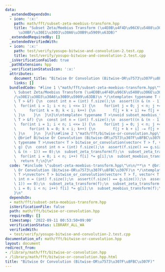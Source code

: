 ```yaml
---
data:
  _extendedDependsOn:
  - icon: ':x:'
    path: math/fft/subset-zeta-moebius-transform.hpp
    title: "Subset Zeta/Moebius Transform (\u4E0B\u4F4D\u96C6\u5408\u306E\u30BC\u30FC\
      \u30BF/\u30E1\u30D3\u30A6\u30B9\u5909\u63DB)"
  _extendedRequiredBy: []
  _extendedVerifiedWith:
  - icon: ':x:'
    path: test/verify/yosupo-bitwise-and-convolution-2.test.cpp
    title: test/verify/yosupo-bitwise-and-convolution-2.test.cpp
  _isVerificationFailed: true
  _pathExtension: hpp
  _verificationStatusIcon: ':x:'
  attributes:
    document_title: "Bitwise Or Convolution (Bitwise-OR\u7573\u307F\u8FBC\u307F)"
    links: []
  bundledCode: "#line 1 \"math/fft/subset-zeta-moebius-transform.hpp\"\n/**\n * @brief\
    \ Subset Zeta/Moebius Transform (\u4E0B\u4F4D\u96C6\u5408\u306E\u30BC\u30FC\u30BF\
    /\u30E1\u30D3\u30A6\u30B9\u5909\u63DB)\n */\ntemplate< typename T >\nvoid subset_zeta_transform(vector<\
    \ T > &f) {\n  const int n = (int) f.size();\n  assert((n & (n - 1)) == 0);\n\
    \  for(int i = 1; i < n; i <<= 1) {\n    for(int j = 0; j < n; j += i << 1) {\n\
    \      for(int k = 0; k < i; k++) {\n        f[j + k + i] += f[j + k];\n     \
    \ }\n    }\n  }\n}\n\ntemplate< typename T >\nvoid subset_moebius_transform(vector<\
    \ T > &f) {\n  const int n = (int) f.size();\n  assert((n & (n - 1)) == 0);\n\
    \  for(int i = 1; i < n; i <<= 1) {\n    for(int j = 0; j < n; j += i << 1) {\n\
    \      for(int k = 0; k < i; k++) {\n        f[j + k + i] -= f[j + k];\n     \
    \ }\n    }\n  }\n}\n#line 2 \"math/fft/bitwise-or-convolution.hpp\"\n\n/**\n *\
    \ @brief Bitwise Or Convolution (Bitwise-OR\u7573\u307F\u8FBC\u307F)\n */\ntemplate<\
    \ typename T >\nvector< T > bitwise_or_convolution(vector< T > f, vector< T >\
    \ g) {\n  const int n = (int) f.size();\n  assert(f.size() == g.size());\n  assert((n\
    \ & (n - 1)) == 0);\n  subset_zeta_transform(f);\n  subset_zeta_transform(g);\n\
    \  for(int i = 0; i < n; i++) f[i] *= g[i];\n  subset_moebius_transform(f);\n\
    \  return f;\n}\n"
  code: "#include \"subset-zeta-moebius-transform.hpp\"\n\n/**\n * @brief Bitwise\
    \ Or Convolution (Bitwise-OR\u7573\u307F\u8FBC\u307F)\n */\ntemplate< typename\
    \ T >\nvector< T > bitwise_or_convolution(vector< T > f, vector< T > g) {\n  const\
    \ int n = (int) f.size();\n  assert(f.size() == g.size());\n  assert((n & (n -\
    \ 1)) == 0);\n  subset_zeta_transform(f);\n  subset_zeta_transform(g);\n  for(int\
    \ i = 0; i < n; i++) f[i] *= g[i];\n  subset_moebius_transform(f);\n  return f;\n\
    }\n"
  dependsOn:
  - math/fft/subset-zeta-moebius-transform.hpp
  isVerificationFile: false
  path: math/fft/bitwise-or-convolution.hpp
  requiredBy: []
  timestamp: '2022-09-11 00:53:50+09:00'
  verificationStatus: LIBRARY_ALL_WA
  verifiedWith:
  - test/verify/yosupo-bitwise-and-convolution-2.test.cpp
documentation_of: math/fft/bitwise-or-convolution.hpp
layout: document
redirect_from:
- /library/math/fft/bitwise-or-convolution.hpp
- /library/math/fft/bitwise-or-convolution.hpp.html
title: "Bitwise Or Convolution (Bitwise-OR\u7573\u307F\u8FBC\u307F)"
---
```

